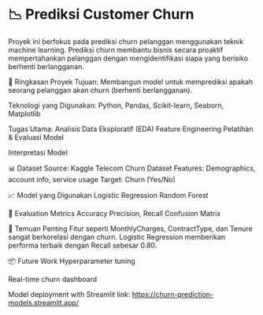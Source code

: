 # 📉 Prediksi Customer Churn
Proyek ini berfokus pada prediksi churn pelanggan menggunakan teknik machine learning. Prediksi churn membantu bisnis secara proaktif mempertahankan pelanggan dengan mengidentifikasi siapa yang berisiko berhenti berlangganan.

🚀 Ringkasan Proyek
Tujuan: Membangun model untuk memprediksi apakah seorang pelanggan akan churn (berhenti berlangganan).

Teknologi yang Digunakan:
Python, Pandas, Scikit-learn, Seaborn, Matplotlib

Tugas Utama:
Analisis Data Eksploratif (EDA)
Feature Engineering
Pelatihan & Evaluasi Model

Interpretasi Model

📊 Dataset
Source: Kaggle Telecom Churn Dataset 
Features: Demographics, account info, service usage
Target: Churn (Yes/No)

📈 Model yang Digunakan
Logistic Regression
Random Forest

🧠 Evaluation Metrics
Accuracy
Precision, Recall
Confusion Matrix

📌 Temuan Penting
Fitur seperti MonthlyCharges, ContractType, dan Tenure sangat berkorelasi dengan churn.
Logistic Regression memberikan performa terbaik dengan Recall sebesar 0.80.

📦 Future Work
Hyperparameter tuning

Real-time churn dashboard

Model deployment with Streamlit link: https://churn-prediction-models.streamlit.app/




